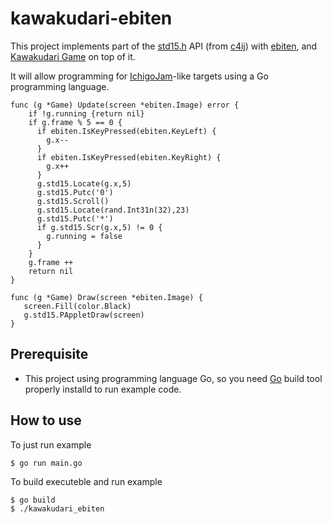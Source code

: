 # kawakudari-ebiten

This project implements part of the [std15.h](https://github.com/IchigoJam/c4ij/blob/master/src/std15.h) API (from [c4ij](https://github.com/IchigoJam/c4ij)) with [ebiten](https://ebiten.org), and [Kawakudari Game](https://ichigojam.github.io/print/en/KAWAKUDARI.html) on top of it.

It will allow programming for [IchigoJam](https://ichigojam.net/index-en.html)-like targets using a Go programming language.
```
func (g *Game) Update(screen *ebiten.Image) error {
    if !g.running {return nil}
    if g.frame % 5 == 0 {
      if ebiten.IsKeyPressed(ebiten.KeyLeft) {
        g.x--
      }
      if ebiten.IsKeyPressed(ebiten.KeyRight) {
        g.x++
      }
      g.std15.Locate(g.x,5)
      g.std15.Putc('0')
      g.std15.Scroll()
      g.std15.Locate(rand.Int31n(32),23)
      g.std15.Putc('*')
      if g.std15.Scr(g.x,5) != 0 {
        g.running = false
      }
    }
    g.frame ++
    return nil
}

func (g *Game) Draw(screen *ebiten.Image) {
   screen.Fill(color.Black)
   g.std15.PAppletDraw(screen)
}
```

## Prerequisite

* This project using programming language Go, so you need [Go](https://golang.org/doc/install) build tool properly installd to run example code.


## How to use

To just run example
```
$ go run main.go
```

To build executeble and run example
```
$ go build
$ ./kawakudari_ebiten
```
